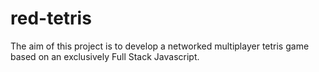 # red-tetris
The aim of this project is to develop a networked multiplayer tetris game based on an exclusively Full Stack Javascript.
